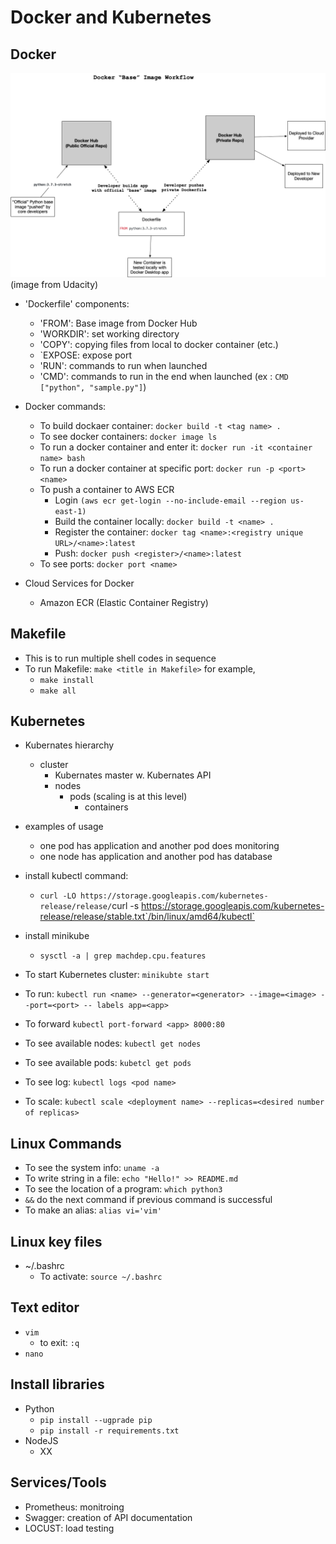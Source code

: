 # Docker and Kubernetes


## Docker

<img src="./images/docker.png" width = 600>
(image from Udacity)


- 'Dockerfile' components:
    - 'FROM': Base image from Docker Hub
    - 'WORKDIR': set working directory
    - 'COPY': copying files from local to docker container (etc.)
    - `EXPOSE: expose port
    - 'RUN': commands to run when launched
    - 'CMD': commands to run in the end when launched (ex : `CMD ["python", "sample.py"]`)

 - Docker commands:  
    - To build dockaer container: `docker build -t <tag name> .`
    - To see docker containers: `docker image ls`
    - To run a docker container and enter it: `docker run -it <container name> bash ` 
    - To run a docker container at specific port: `docker run -p <port> <name> ` 
    - To push a container to AWS ECR 
        - Login  `(aws ecr get-login --no-include-email --region us-east-1)`
        - Build the container locally: `docker build -t <name> .` 
        - Register the container: `docker tag <name>:<registry unique URL>/<name>:latest`
        - Push: `docker push <register>/<name>:latest`
    - To see ports: `docker port <name>`

- Cloud Services for Docker
    - Amazon ECR (Elastic Container Registry)


## Makefile

- This is to run multiple shell codes in sequence 
- To run Makefile: `make <title in Makefile>` for example, 
    - `make install`
    - `make all`   

## Kubernetes 

 - Kubernates hierarchy 
    - cluster
        - Kubernates master w. Kubernates API
        - nodes 
            - pods (scaling is at this level)
                - containers 
 - examples of usage
    - one pod has application and another pod does monitoring
    - one node has application and another pod has database

 - install kubectl command: 
    - `curl -LO https://storage.googleapis.com/kubernetes-release/release/`curl -s https://storage.googleapis.com/kubernetes-release/release/stable.txt`/bin/linux/amd64/kubectl`
 - install minikube  
    - `sysctl -a | grep machdep.cpu.features` 
 - To start Kubernetes cluster: `minikubte start` 
 - To run: `kubectl run <name> --generator=<generator> --image=<image> --port=<port> -- labels app=<app>`
 - To forward `kubectl port-forward <app> 8000:80` 
 - To see available nodes: `kubectl get nodes` 
 - To see available pods: `kubetcl get pods` 
 - To see log: `kubectl logs <pod name>` 
 - To scale: `kubectl scale <deployment name> --replicas=<desired number of replicas>`


## Linux Commands 
   - To see the system info: `uname -a`
   - To write string in a file: `echo "Hello!" >> README.md` 
   - To see the location of a program: `which python3` 
   - `&&` do the next command if previous command is successful 
   - To make an alias: `alias vi='vim'`

## Linux key files
   - ~/.bashrc 
        - To activate: `source ~/.bashrc`

## Text editor
   -  `vim`
       - to exit: `:q`
   - `nano`

## Install libraries 
   - Python 
        - `pip install --ugprade pip`
        - `pip install -r requirements.txt` 
   - NodeJS
        -  XX

## Services/Tools 
- Prometheus: monitroing 
- Swagger: creation of API documentation
- LOCUST: load testing 


